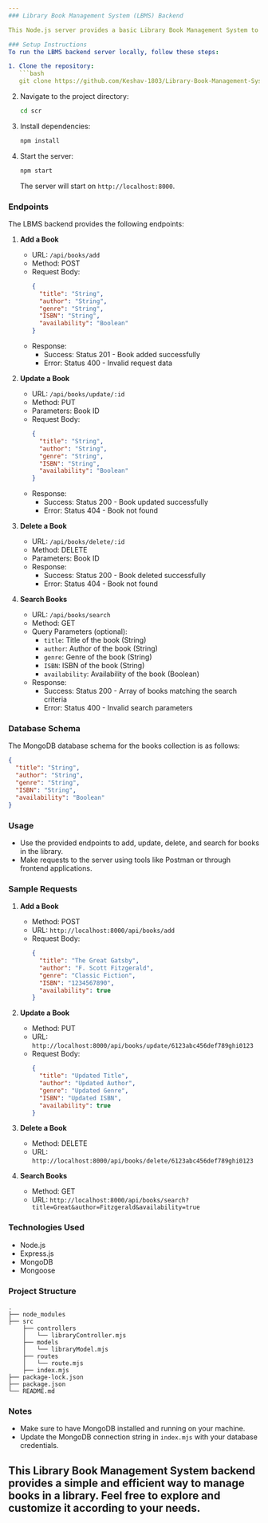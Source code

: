 ```yaml
---
### Library Book Management System (LBMS) Backend

This Node.js server provides a basic Library Book Management System to manage books in a library. It includes CRUD (Create, Read, Update, Delete) operations for books stored in a MongoDB database.

### Setup Instructions
To run the LBMS backend server locally, follow these steps:

1. Clone the repository:
   ```bash
   git clone https://github.com/Keshav-1803/Library-Book-Management-System.git
   ```

2. Navigate to the project directory:
   ```bash
   cd scr
   ```

3. Install dependencies:
   ```bash
   npm install
   ```

4. Start the server:
   ```bash
   npm start
   ```
   The server will start on `http://localhost:8000`.

### Endpoints
The LBMS backend provides the following endpoints:

1. **Add a Book**
   - URL: `/api/books/add`
   - Method: POST
   - Request Body:
     ```json
     {
       "title": "String",
       "author": "String",
       "genre": "String",
       "ISBN": "String",
       "availability": "Boolean"
     }
     ```
   - Response:
     - Success: Status 201 - Book added successfully
     - Error: Status 400 - Invalid request data

2. **Update a Book**
   - URL: `/api/books/update/:id`
   - Method: PUT
   - Parameters: Book ID
   - Request Body:
     ```json
     {
       "title": "String",
       "author": "String",
       "genre": "String",
       "ISBN": "String",
       "availability": "Boolean"
     }
     ```
   - Response:
     - Success: Status 200 - Book updated successfully
     - Error: Status 404 - Book not found

3. **Delete a Book**
   - URL: `/api/books/delete/:id`
   - Method: DELETE
   - Parameters: Book ID
   - Response:
     - Success: Status 200 - Book deleted successfully
     - Error: Status 404 - Book not found

4. **Search Books**
   - URL: `/api/books/search`
   - Method: GET
   - Query Parameters (optional):
     - `title`: Title of the book (String)
     - `author`: Author of the book (String)
     - `genre`: Genre of the book (String)
     - `ISBN`: ISBN of the book (String)
     - `availability`: Availability of the book (Boolean)
   - Response:
     - Success: Status 200 - Array of books matching the search criteria
     - Error: Status 400 - Invalid search parameters

### Database Schema
The MongoDB database schema for the books collection is as follows:

```json
{
  "title": "String",
  "author": "String",
  "genre": "String",
  "ISBN": "String",
  "availability": "Boolean"
}
```

### Usage
- Use the provided endpoints to add, update, delete, and search for books in the library.
- Make requests to the server using tools like Postman or through frontend applications.

### Sample Requests
1. **Add a Book**
   - Method: POST
   - URL: `http://localhost:8000/api/books/add`
   - Request Body:
     ```json
     {
       "title": "The Great Gatsby",
       "author": "F. Scott Fitzgerald",
       "genre": "Classic Fiction",
       "ISBN": "1234567890",
       "availability": true
     }
     ```

2. **Update a Book**
   - Method: PUT
   - URL: `http://localhost:8000/api/books/update/6123abc456def789ghi0123`
   - Request Body:
     ```json
     {
       "title": "Updated Title",
       "author": "Updated Author",
       "genre": "Updated Genre",
       "ISBN": "Updated ISBN",
       "availability": true
     }
     ```

3. **Delete a Book**
   - Method: DELETE
   - URL: `http://localhost:8000/api/books/delete/6123abc456def789ghi0123`

4. **Search Books**
   - Method: GET
   - URL: `http://localhost:8000/api/books/search?title=Great&author=Fitzgerald&availability=true`

### Technologies Used
- Node.js
- Express.js
- MongoDB
- Mongoose

### Project Structure
```
.
├── node_modules
├── src
    ├── controllers
    │   └── libraryController.mjs
    ├── models
    │   └── libraryModel.mjs
    ├── routes
    │   └── route.mjs
    ├── index.mjs
├── package-lock.json
├── package.json
└── README.md
```

### Notes
- Make sure to have MongoDB installed and running on your machine.
- Update the MongoDB connection string in `index.mjs` with your database credentials.

This Library Book Management System backend provides a simple and efficient way to manage books in a library. Feel free to explore and customize it according to your needs.
---
```

